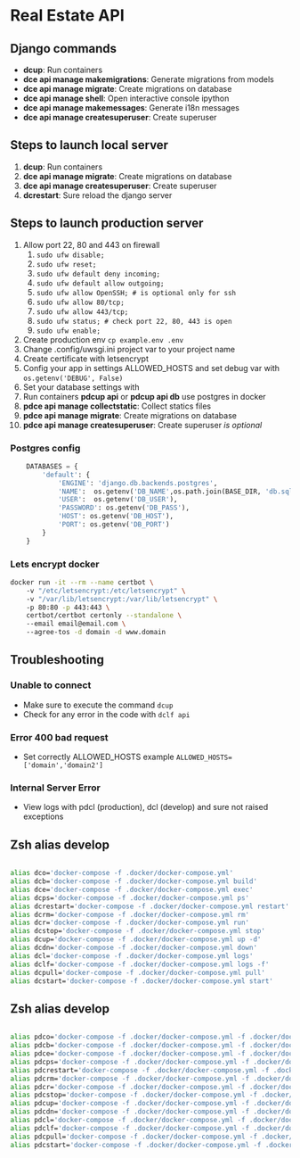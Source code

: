 # Real Estate API

## Django commands
* __dcup__: Run containers
* __dce api manage makemigrations__: Generate migrations from models
* __dce api manage migrate__: Create migrations on database
* __dce api manage shell__: Open interactive console ipython
* __dce api manage makemessages__: Generate i18n messages
* __dce api manage createsuperuser__: Create superuser

## Steps to launch local server
1. __dcup__: Run containers
2. __dce api manage migrate__: Create migrations on database
3. __dce api manage createsuperuser__: Create superuser
4. __dcrestart__: Sure reload the django server

## Steps to launch production server
1. Allow port 22, 80 and 443 on firewall
    1. `sudo ufw disable;`
    1. `sudo ufw reset;`
    1. `sudo ufw default deny incoming;`
    1. `sudo ufw default allow outgoing;`
    1. `sudo ufw allow OpenSSH; # is optional only for ssh`
    1. `sudo ufw allow 80/tcp;`
    1. `sudo ufw allow 443/tcp;`
    1. `sudo ufw status; # check port 22, 80, 443 is open`
    1. `sudo ufw enable;`
1. Create production env `cp example.env .env`
1. Change .config/uwsgi.ini project var to your project name
1. Create certificate with letsencrypt
1. Config your app in settings ALLOWED_HOSTS and set debug var with `os.getenv('DEBUG', False)`
1. Set your database settings with 
1. Run containers __pdcup api__ or __pdcup api db__ use postgres in docker
1. __pdce api manage collectstatic__: Collect statics files
1. __pdce api manage migrate__: Create migrations on database
1. __pdce api manage createsuperuser__: Create superuser *is optional*

### Postgres config
```python
    DATABASES = {
        'default': {
            'ENGINE': 'django.db.backends.postgres',
            'NAME':  os.getenv('DB_NAME',os.path.join(BASE_DIR, 'db.sqlite3')),
            'USER':  os.getenv('DB_USER'),
            'PASSWORD': os.getenv('DB_PASS'),
            'HOST': os.getenv('DB_HOST'),
            'PORT': os.getenv('DB_PORT')
        }
    }
```
### Lets encrypt docker
```bash
docker run -it --rm --name certbot \  
    -v "/etc/letsencrypt:/etc/letsencrypt" \  
    -v "/var/lib/letsencrypt:/var/lib/letsencrypt" \  
    -p 80:80 -p 443:443 \  
    certbot/certbot certonly --standalone \  
    --email email@email.com \  
    --agree-tos -d domain -d www.domain
```

## Troubleshooting
### Unable to connect
* Make sure to execute the command `dcup`
* Check for any error in the code with `dclf api`

### Error 400 bad request
* Set correctly ALLOWED_HOSTS example `ALLOWED_HOSTS=['domain','domain2']`

### Internal Server Error
* View logs with pdcl (production), dcl (develop) and sure not raised exceptions

## Zsh alias develop
```bash

alias dco='docker-compose -f .docker/docker-compose.yml'
alias dcb='docker-compose -f .docker/docker-compose.yml build'
alias dce='docker-compose -f .docker/docker-compose.yml exec'
alias dcps='docker-compose -f .docker/docker-compose.yml ps'
alias dcrestart='docker-compose -f .docker/docker-compose.yml restart'
alias dcrm='docker-compose -f .docker/docker-compose.yml rm'
alias dcr='docker-compose -f .docker/docker-compose.yml run'
alias dcstop='docker-compose -f .docker/docker-compose.yml stop'
alias dcup='docker-compose -f .docker/docker-compose.yml up -d'
alias dcdn='docker-compose -f .docker/docker-compose.yml down'
alias dcl='docker-compose -f .docker/docker-compose.yml logs'
alias dclf='docker-compose -f .docker/docker-compose.yml logs -f'
alias dcpull='docker-compose -f .docker/docker-compose.yml pull'
alias dcstart='docker-compose -f .docker/docker-compose.yml start'

```

## Zsh alias develop
```bash

alias pdco='docker-compose -f .docker/docker-compose.yml -f .docker/docker-compose.override.yml'
alias pdcb='docker-compose -f .docker/docker-compose.yml -f .docker/docker-compose.override.yml build'
alias pdce='docker-compose -f .docker/docker-compose.yml -f .docker/docker-compose.override.yml exec'
alias pdcps='docker-compose -f .docker/docker-compose.yml -f .docker/docker-compose.override.yml ps'
alias pdcrestart='docker-compose -f .docker/docker-compose.yml -f .docker/docker-compose.override.yml restart'
alias pdcrm='docker-compose -f .docker/docker-compose.yml -f .docker/docker-compose.override.yml rm'
alias pdcr='docker-compose -f .docker/docker-compose.yml -f .docker/docker-compose.override.yml run'
alias pdcstop='docker-compose -f .docker/docker-compose.yml -f .docker/docker-compose.override.yml stop'
alias pdcup='docker-compose -f .docker/docker-compose.yml -f .docker/docker-compose.override.yml up -d'
alias pdcdn='docker-compose -f .docker/docker-compose.yml -f .docker/docker-compose.override.yml down'
alias pdcl='docker-compose -f .docker/docker-compose.yml -f .docker/docker-compose.override.yml logs'
alias pdclf='docker-compose -f .docker/docker-compose.yml -f .docker/docker-compose.override.yml logs -f'
alias pdcpull='docker-compose -f .docker/docker-compose.yml -f .docker/docker-compose.override.yml pull'
alias pdcstart='docker-compose -f .docker/docker-compose.yml -f .docker/docker-compose.override.yml start'

```